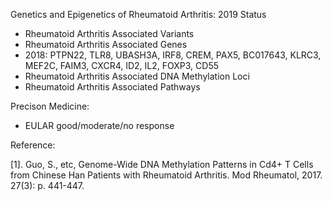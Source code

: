 Genetics and Epigenetics of Rheumatoid Arthritis: 2019 Status


* Rheumatoid Arthritis Associated Variants
* Rheumatoid Arthritis Associated Genes
* 2018: PTPN22, TLR8, UBASH3A, IRF8, CREM, PAX5, BC017643, KLRC3, MEF2C, FAIM3, CXCR4, ID2, IL2, FOXP3, CD55
* Rheumatoid Arthritis Associated DNA Methylation Loci
* Rheumatoid Arthritis Associated Pathways

Precison Medicine:
* EULAR good/moderate/no response 


Reference: 

[1]. Guo, S., etc, Genome-Wide DNA Methylation Patterns in Cd4+ T Cells from Chinese Han Patients with Rheumatoid Arthritis. Mod Rheumatol, 2017. 27(3): p. 441-447.



